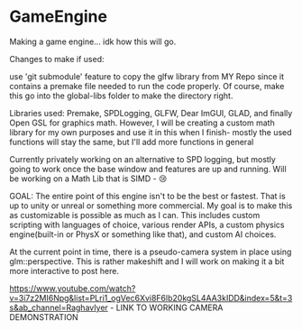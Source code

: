 # GameEngine
Making a game engine... idk how this will go. 

Changes to make if used:

use 'git submodule' feature to copy the glfw library from MY Repo since it contains a premake file needed to run the code properly. Of course, make this go into the global-libs folder to make the directory right. 


Libraries used: Premake, SPDLogging, GLFW, Dear ImGUI, GLAD, and finally Open GSL for graphics math. However, I will be creating a custom math library for my own purposes and use it in this when I finish- mostly the used functions will stay the same, but I'll add more functions in general 

Currently privately working on an alternative to SPD logging, but mostly going to work once the base window and features are up and running. 
Will be working on a Math Lib that is SIMD - 😢


GOAL: The entire point of this engine isn't to be the best or fastest. That is up to unity or unreal or something more commercial. My goal is to make this as customizable is possible as much as I can. This includes custom scripting with languages of choice, various render APIs, a custom physics engine(built-in or PhysX or something like that), and custom AI choices.


At the current point in time, there is a pseudo-camera system in place using glm::perspective. This is rather makeshift and I will work on making it a bit more interactive to post here. 

https://www.youtube.com/watch?v=3i7z2MI6Npg&list=PLri1_ogVec6Xvi8F6lb20kgSL4AA3kIDD&index=5&t=3s&ab_channel=RaghavIyer - LINK TO WORKING CAMERA DEMONSTRATION
